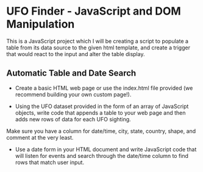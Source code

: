 # UFO Finder - JavaScript and DOM Manipulation

This is a JavaScript project which I will be creating a script to populate a table from its data source to the given html template, and create a trigger that would react to the input and alter the table display.


## Automatic Table and Date Search


- Create a basic HTML web page or use the index.html file provided (we recommend building your own custom page!).


- Using the UFO dataset provided in the form of an array of JavaScript objects, write code that appends a table to your web page and then adds new rows of data for each UFO sighting.

Make sure you have a column for date/time, city, state, country, shape, and comment at the very least.



- Use a date form in your HTML document and write JavaScript code that will listen for events and search through the date/time column to find rows that match user input.
